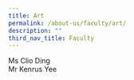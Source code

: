 ```yaml
---
title: Art
permalink: /about-us/faculty/art/
description: ""
third_nav_title: Faculty
---
```

Ms Clio Ding <br>
Mr Kenrus Yee